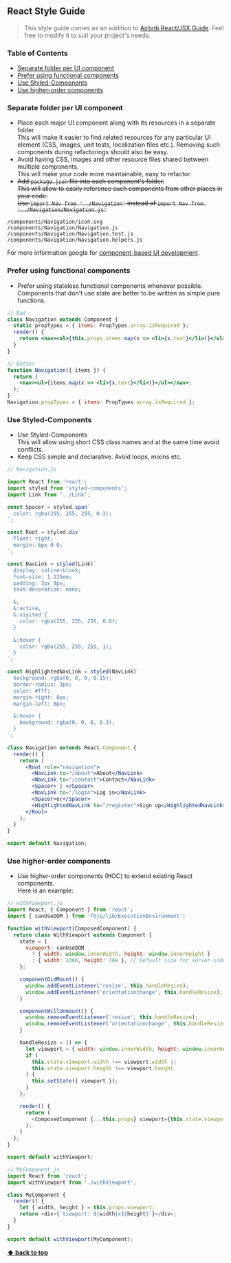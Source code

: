 ## React Style Guide

> This style guide comes as an addition to
> [Airbnb React/JSX Guide](https://github.com/airbnb/javascript/tree/master/react).
> Feel free to modify it to suit your project's needs.

### Table of Contents

- [Separate folder per UI component](#separate-folder-per-ui-component)
- [Prefer using functional components](#prefer-using-functional-components)
- [Use Styled-Components](#use-css-modules)
- [Use higher-order components](#use-higher-order-components)

### Separate folder per UI component

- Place each major UI component along with its resources in a separate folder\
  This will make it easier to find related resources for any particular UI element
  (CSS, images, unit tests, localization files etc.). Removing such components during
  refactorings should also be easy.
- Avoid having CSS, images and other resource files shared between multiple
  components.\
  This will make your code more maintainable, easy to refactor.
- ~~Add `package.json` file into each component's folder.\
  This will allow to easily reference such components from other places in your code.\
  Use `import Nav from '../Navigation'` instead of `import Nav from '../Navigation/Navigation.js'`~~

```
/components/Navigation/icon.svg
/components/Navigation/Navigation.js
/components/Navigation/Navigation.test.js
/components/Navigation/Navigation.helpers.js
```

For more information google for
[component-based UI development](https://google.com/search?q=component-based+ui+development).

### Prefer using functional components

- Prefer using stateless functional components whenever possible.\
  Components that don't use state are better to be written as simple pure functions.

```jsx
// Bad
class Navigation extends Component {
  static propTypes = { items: PropTypes.array.isRequired };
  render() {
    return <nav><ul>{this.props.items.map(x => <li>{x.text}</li>)}</ul></nav>;
  }
}

// Better
function Navigation({ items }) {
  return (
    <nav><ul>{items.map(x => <li>{x.text}</li>)}</ul></nav>;
  );
}
Navigation.propTypes = { items: PropTypes.array.isRequired };
```

### Use Styled-Components

- Use Styled-Components\
  This will allow using short CSS class names and at the same time avoid conflicts.
- Keep CSS simple and declarative. Avoid loops, mixins etc.

```jsx
// Navigation.js

import React from 'react';
import styled from 'styled-components';
import Link from '../Link';

const Spacer = styled.span`
  color: rgba(255, 255, 255, 0.3);
`;

const Root = styled.div`
  float: right;
  margin: 6px 0 0;
`;

const NavLink = styled(Link)`
  display: inline-block;
  font-size: 1.125em;
  padding: 3px 8px;
  text-decoration: none;

  &,
  &:active,
  &:visited {
    color: rgba(255, 255, 255, 0.6);
  }

  &:hover {
    color: rgba(255, 255, 255, 1);
  }
`;

const HighlightedNavLink = styled(NavLink)`
  background: rgba(0, 0, 0, 0.15);
  border-radius: 3px;
  color: #fff;
  margin-right: 8px;
  margin-left: 8px;

  &:hover {
    background: rgba(0, 0, 0, 0.3);
  }
`;

class Navigation extends React.Component {
  render() {
    return (
      <Root role="navigation">
        <NavLink to="/about">About</NavLink>
        <NavLink to="/contact">Contact</NavLink>
        <Spacer> | </Spacer>
        <NavLink to="/login">Log in</NavLink>
        <Spacer>or</Spacer>
        <HighlightedNavLink to="/register">Sign up</HighlightedNavLink>
      </Root>
    );
  }
}

export default Navigation;
```

### Use higher-order components

- Use higher-order components (HOC) to extend existing React components.\
  Here is an example:

```js
// withViewport.js
import React, { Component } from 'react';
import { canUseDOM } from 'fbjs/lib/ExecutionEnvironment';

function withViewport(ComposedComponent) {
  return class WithViewport extends Component {
    state = {
      viewport: canUseDOM
        ? { width: window.innerWidth, height: window.innerHeight }
        : { width: 1366, height: 768 }, // Default size for server-side rendering
    };

    componentDidMount() {
      window.addEventListener('resize', this.handleResize);
      window.addEventListener('orientationchange', this.handleResize);
    }

    componentWillUnmount() {
      window.removeEventListener('resize', this.handleResize);
      window.removeEventListener('orientationchange', this.handleResize);
    }

    handleResize = () => {
      let viewport = { width: window.innerWidth, height: window.innerHeight };
      if (
        this.state.viewport.width !== viewport.width ||
        this.state.viewport.height !== viewport.height
      ) {
        this.setState({ viewport });
      }
    };

    render() {
      return (
        <ComposedComponent {...this.props} viewport={this.state.viewport} />
      );
    }
  };
}

export default withViewport;
```

```js
// MyComponent.js
import React from 'react';
import withViewport from './withViewport';

class MyComponent {
  render() {
    let { width, height } = this.props.viewport;
    return <div>{`Viewport: ${width}x${height}`}</div>;
  }
}

export default withViewport(MyComponent);
```

**[⬆ back to top](#table-of-contents)**
